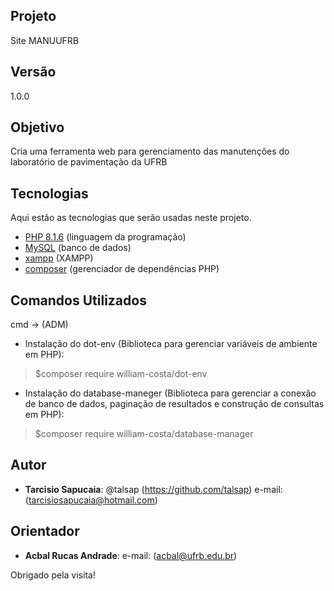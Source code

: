 ## Projeto

Site MANUUFRB

## Versão
 
1.0.0

## Objetivo

Cria uma ferramenta web para gerenciamento das manutenções do laboratório de pavimentação da UFRB

## Tecnologias
 
Aqui estão as tecnologias que serão usadas neste projeto.

* [PHP 8.1.6](https://www.php.net/downloads) (linguagem da programação)
* [MySQL](https://www.mysql.com/downloads/) (banco de dados)
* [xampp](https://www.apachefriends.org/pt_br/index.html) (XAMPP)
* [composer](https://getcomposer.org/download/) (gerenciador de dependências PHP)

## Comandos Utilizados
cmd -> (ADM)
* Instalação do dot-env (Biblioteca para gerenciar variáveis de ambiente em PHP):
> $composer require william-costa/dot-env

* Instalação do database-maneger (Biblioteca para gerenciar a conexão de banco de dados, paginação de resultados e construção de consultas em PHP):
> $composer require william-costa/database-manager

## Autor
 
* **Tarcisio Sapucaia**: @talsap (https://github.com/talsap) e-mail: (tarcisiosapucaia@hotmail.com)

## Orientador

* **Acbal Rucas Andrade**: e-mail: (acbal@ufrb.edu.br)

Obrigado pela visita!
